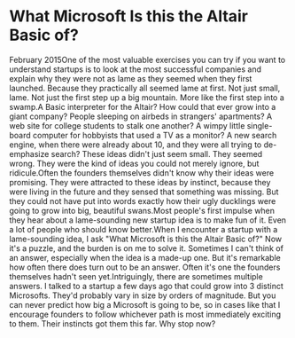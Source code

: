 # What Microsoft Is this the Altair Basic of?

February 2015One of the most valuable exercises you can try if you want to
understand startups is to look at the most successful companies and
explain why they were not as lame as they seemed when they first
launched.  Because they practically all seemed lame at first. Not
just small, lame.  Not just the first step up a big mountain.  More
like the first step into a swamp.A Basic interpreter for the Altair?  How could that ever grow into
a giant company?  People sleeping on airbeds in strangers' apartments?
A web site for college students to stalk one another?  A wimpy
little single-board computer for hobbyists that used a TV as a
monitor?  A new search engine, when there were already about 10,
and they were all trying to de-emphasize search?  These ideas didn't
just seem small.  They seemed wrong.  They were the kind of ideas
you could not merely ignore, but ridicule.Often the founders themselves didn't know why their ideas were
promising.  They were attracted to these ideas by instinct, because
they were living in the future and
they sensed that something was missing.  But they could not have
put into words exactly how their ugly ducklings were going to grow
into big, beautiful swans.Most people's first impulse when they hear about a lame-sounding
new startup idea is to make fun of it.  Even a lot of people who
should know better.When I encounter a startup with a lame-sounding idea, I ask "What
Microsoft is this the Altair Basic of?"  Now it's a puzzle, and the
burden is on me to solve it.  Sometimes I can't think of an answer,
especially when the idea is a made-up one.  But it's remarkable how
often there does turn out to be an answer.  Often it's one the
founders themselves hadn't seen yet.Intriguingly, there are sometimes multiple answers.  I talked to a
startup a few days ago that could grow into 3 distinct Microsofts.
They'd probably vary in size by orders of magnitude.  But you can
never predict how big a Microsoft is going to be, so in cases like
that I encourage founders to follow whichever path is most immediately
exciting to them.  Their instincts got them this far. Why stop now?